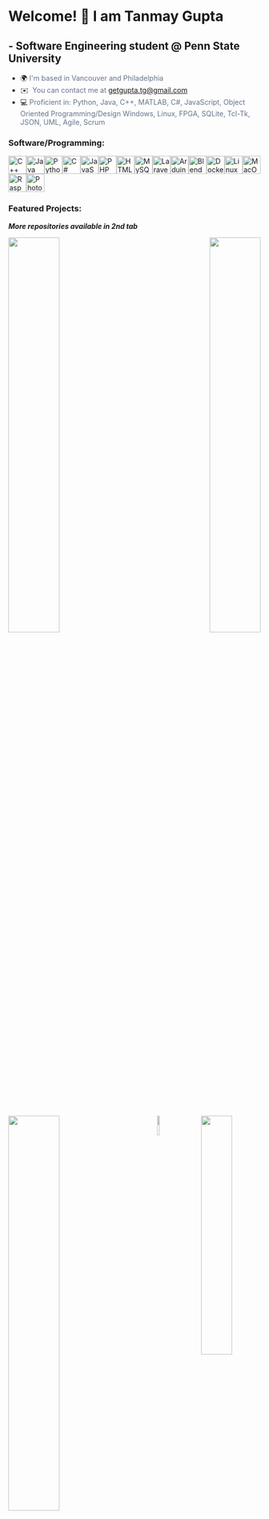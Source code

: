 Welcome! 🌊 I am Tanmay Gupta
====================================================================================================================================

\- Software Engineering student @ Penn State University
-------------------------------------------------------

* 🌍 <span style="color:#64748b;">I'm based in Vancouver and Philadelphia</span>
* ✉️  <span style="color:#64748b;">You can contact me at [getgupta.tg@gmail.com](mailto:getgupta.tg@gmail.com)</span>
* 💻 <span style="color:#64748b;">Proficient in: Python, Java, C++, MATLAB, C#, JavaScript, Object Oriented Programming/Design Windows, Linux, FPGA, SQLite, Tcl-Tk, JSON, UML, Agile, Scrum</span>

### Software/Programming:


<p align="left">
<a href="https://docs.microsoft.com/en-us/cpp/?view=msvc-170" target="_blank" rel="noreferrer"><img src="https://raw.githubusercontent.com/danielcranney/readme-generator/main/public/icons/skills/cplusplus-colored.svg" width="36" height="36" alt="C++" /></a><a href="https://www.oracle.com/java/" target="_blank" rel="noreferrer"><img src="https://raw.githubusercontent.com/danielcranney/readme-generator/main/public/icons/skills/java-colored.svg" width="36" height="36" alt="Java" /></a><a href="https://www.python.org/" target="_blank" rel="noreferrer"><img src="https://raw.githubusercontent.com/danielcranney/readme-generator/main/public/icons/skills/python-colored.svg" width="36" height="36" alt="Python" /></a><a href="https://docs.microsoft.com/en-us/dotnet/csharp/" target="_blank" rel="noreferrer"><img src="https://raw.githubusercontent.com/danielcranney/readme-generator/main/public/icons/skills/csharp-colored.svg" width="36" height="36" alt="C#" /></a><a href="https://developer.mozilla.org/en-US/docs/Web/JavaScript" target="_blank" rel="noreferrer"><img src="https://raw.githubusercontent.com/danielcranney/readme-generator/main/public/icons/skills/javascript-colored.svg" width="36" height="36" alt="JavaScript" /></a><a href="https://www.php.net/" target="_blank" rel="noreferrer"><img src="https://raw.githubusercontent.com/danielcranney/readme-generator/main/public/icons/skills/php-colored.svg" width="36" height="36" alt="PHP" /></a><a href="https://developer.mozilla.org/en-US/docs/Glossary/HTML5" target="_blank" rel="noreferrer"><img src="https://raw.githubusercontent.com/danielcranney/readme-generator/main/public/icons/skills/html5-colored.svg" width="36" height="36" alt="HTML5" /></a><a href="https://www.mysql.com/" target="_blank" rel="noreferrer"><img src="https://raw.githubusercontent.com/danielcranney/readme-generator/main/public/icons/skills/mysql-colored.svg" width="36" height="36" alt="MySQL" /></a><a href="https://laravel.com/" target="_blank" rel="noreferrer"><img src="https://raw.githubusercontent.com/danielcranney/readme-generator/main/public/icons/skills/laravel-colored.svg" width="36" height="36" alt="Laravel" /></a><a href="https://store.arduino.cc/?gclid=Cj0KCQjw2eilBhCCARIsAG0Pf8uueBifykWcsSS4LPESeGQfxGVKJYnzV7bz471XfknQJy_1VINVWM8aAkLtEALw_wcB" target="_blank" rel="noreferrer"><img src="https://raw.githubusercontent.com/danielcranney/readme-generator/main/public/icons/skills/arduino-colored.svg" width="36" height="36" alt="Arduino" /></a><a href="https://www.blender.org/" target="_blank" rel="noreferrer"><img src="https://raw.githubusercontent.com/danielcranney/readme-generator/main/public/icons/skills/blender-colored.svg" width="36" height="36" alt="Blender" /></a><a href="https://www.docker.com/" target="_blank" rel="noreferrer"><img src="https://raw.githubusercontent.com/danielcranney/readme-generator/main/public/icons/skills/docker-colored.svg" width="36" height="36" alt="Docker" /></a><a href="https://www.linux.org" target="_blank" rel="noreferrer"><img src="https://raw.githubusercontent.com/danielcranney/readme-generator/main/public/icons/skills/linux-colored.svg" width="36" height="36" alt="Linux" /></a><a href="https://apple.com" target="_blank" rel="noreferrer"><img src="https://raw.githubusercontent.com/danielcranney/readme-generator/main/public/icons/skills/macos-colored.svg" width="36" height="36" alt="MacOS" /></a><a href="https://www.raspberrypi.org/" target="_blank" rel="noreferrer"><img src="https://raw.githubusercontent.com/danielcranney/readme-generator/main/public/icons/skills/raspberrypi-colored.svg" width="36" height="36" alt="Raspberry Pi" /></a><a href="https://www.adobe.com/uk/products/photoshop.html" target="_blank" rel="noreferrer"><img src="https://raw.githubusercontent.com/danielcranney/readme-generator/main/public/icons/skills/photoshop-colored.svg" width="36" height="36" alt="Photoshop" /></a>
</p>


### Featured Projects:

<b>*More repositories available in 2nd tab*</b>

<div width="100%" align="center"><a href="https://github.com/tanmaygupta100/DataStructures-Algorithms" align="left"><img align="left" width="45%" src="https://github-readme-stats.vercel.app/api/pin/?username=tanmaygupta100&repo=DataStructures-Algorithms&title_color=a855f7&text_color=64748b&icon_color=6366f1&bg_color=1c1917&hide_border=true&locale=en" /></a><a href="https://github.com/tanmaygupta100/ObjectOrientedProgramming-Java" align="right"><img align="right" width="45%" src="https://github-readme-stats.vercel.app/api/pin/?username=tanmaygupta100&repo=ObjectOrientedProgramming-Java&title_color=a855f7&text_color=64748b&icon_color=6366f1&bg_color=1c1917&hide_border=true&locale=en" /></a></div><br /><br /><br /><br /><br />

<br /><br /><br />

<div width="100%" align="center">
  <a href="https://github.com/tanmaygupta100/RaspberryPi-PythonGUI" align="left">
    <img align="left" width="45%" src="https://github-readme-stats.vercel.app/api/pin/?username=tanmaygupta100&repo=RaspberryPi-PythonGUI&title_color=a855f7&text_color=64748b&icon_color=6366f1&bg_color=1c1917&hide_border=true&locale=en" />
  </a>
  <img width="35%" src="https://i.imgur.com/LrJBdmJ.gif" align="right" />
  <img width="10%" src="https://i.gifer.com/origin/26/26b37fd815cc47709360f953812f9185_w200.gif" align="right" />
</div>
